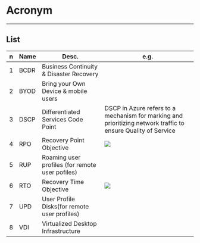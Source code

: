 # Acronym

---

## List
|n|Name|Desc.|e.g.|
|-|-------|-----|----|
|1|BCDR|Business Continuity & Disaster Recovery|
|2|BYOD|Bring your Own Device & mobile users||
|3|DSCP|Differentiated Services Code Point|DSCP in Azure refers to a mechanism for marking and prioritizing network traffic to ensure Quality of Service|
|4|RPO|Recovery Point Objective|<img src="https://i.imgur.com/qOpZ0Ap.png">|
|5|RUP|Roaming user profiles (for remote user pofiles)||
|6|RTO|Recovery Time Objective|<img src="https://i.imgur.com/qOpZ0Ap.png">|
|7|UPD|User Profile Disks(for remote user profiles)|
|8|VDI|Virtualized Desktop Infrastructure||
